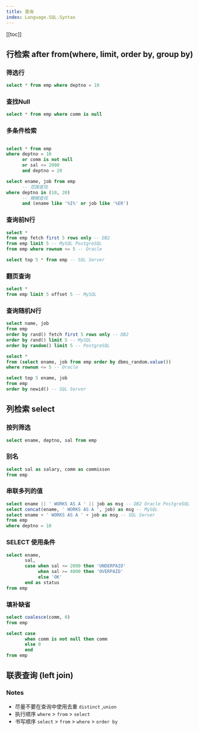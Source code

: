 ```yaml
---
title: 查询
index: Language.SQL.Syntax
---
```


[[toc]]

## 行检索 after from(where, limit, order by, group by)

### 筛选行

```sql
select * from emp where deptno = 10
```

### 查找Null

``` sql
select * from emp where comm is null
```

### 多条件检索

``` sql

select * from emp 
where deptno = 10 
      or comm is not null 
      or sal <= 2000 
      and deptno = 20

select ename, job from emp
      -- 范围查找
where deptno in (10, 20)
      -- 模糊查找
	  and (ename like '%I%' or job like '%ER') 
```


### 查询前N行

``` sql
select *
from emp fetch first 5 rows only -- DB2
from emp limit 5 -- MySQL PostgreSQL
from emp where rownum <= 5 -- Oracle

select top 5 * from emp -- SQL Server
```


### 翻页查询

``` sql
select * 
from emp limit 5 offset 5 -- MySQL
```


### 查询随机N行

``` sql
select name, job
from emp
order by rand() fetch first 5 rows only -- DB2
order by rand() limit 5 -- MySQL
order by random() limit 5 -- PostgreSQL

select * 
from (select ename, job from emp order by dbms_random.value())
where rownum <= 5 -- Oracle

select top 5 ename, job
from emp
order by newid() -- SQL Server
```


## 列检索 select


### 按列筛选

``` sql
select ename, deptno, sal from emp
```

### 别名

``` sql
select sal as salary, comm as commisson
from emp
```

### 串联多列的值

``` sql
select ename || ' WORKS AS A ' || job as msg -- DB2 Oracle PostgreSQL
select concat(ename, ' WORKS AS A ', job) as msg -- MySQL
select ename + ' WORKS AS A ' + job as msg -- SQL Server
from emp
where deptno = 10
```

### SELECT 使用条件

``` sql
select ename, 
	   sal,
	   case when sal <= 2000 then 'UNDERPAID'
		    when sal >= 4000 then 'OVERPAID'
		    else 'OK'
	   end as status
from emp	
```

### 填补缺省

``` sql
select coalesce(comm, 0)
from emp

select case 
	   when comm is not null then comm
	   else 0
	   end
from emp
```

## 联表查询 (left join)



### Notes

- 尽量不要在查询中使用去重 `distinct` ,`union`
- 执行顺序 `where` > `from` > `select`
- 书写顺序 `select` > `from` > `where` > `order by` 

